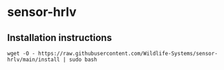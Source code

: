 # sensor-hrlv

## Installation instructions

```
wget -O - https://raw.githubusercontent.com/Wildlife-Systems/sensor-hrlv/main/install | sudo bash
```
